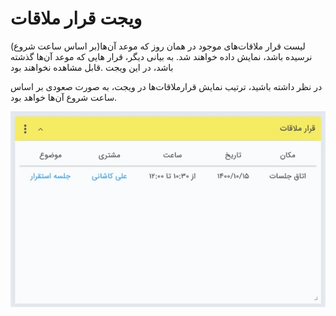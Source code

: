 # ویجت قرار ملاقات  

 لیست قرار ملاقات‌های موجود در همان روز که موعد آن‌ها(بر اساس ساعت شروع) نرسیده باشد، نمایش داده خواهند شد. به بیانی دیگر، قرار هایی که موعد آن‌ها گذشته باشد، در این ویجت .قابل مشاهده نخواهند بود

در نظر داشته باشید، ترتیب نمایش قرارملاقات‌ها در ویجت، به صورت صعودی بر اساس ساعت شروع آن‌ها خواهد بود.

![](Appoinment.jpg)

